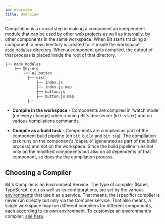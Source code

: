 ```yaml
---
id: overview
title: Overview
---
```


Compilation is a crucial step in making a component an independent module that can be used by other web projects as well as internally, by other components in the same workspace.
When Bit starts tracking a component, a new directory is created for it inside the workspace' `node_modules` directory. When a component gets compiled, the output of that process is placed inside the root of that directory.

```bash
├── node_modules
    ├── @my-org
        ├── ui.button
          ├── dist
              ├── index.js
              ├── index.js.map
              ├── button.js
              ├── button.js.map
          ├── ...
```

- **Compile in the workspace** - Components are compiled in 'watch mode' (on every change) when running Bit's dev server (`bit start`) and on various compilations commands.

- **Compile as a build task** -
  Components are compiled as part of the component build pipeline (on `bit build` and `bit tag`).
  The compilation task runs on the component's 'capsule' (generated as part of the build process) and not on the workspace.
  Since the build pipeline runs not only on the modified components but also on all dependents of that component, so does the the compilation process.

## Choosing a Compiler

Bit's Compiler is an Environment Service.
The type of compiler (Babel, TypeScript, etc.) as well as its configurations, are set by the various [environments](/bit-environments/environments) that use it as a service.
That means, the (specific) compiler is never run directly but only via the Compiler service. That also means, a single workspace may run different compilers for different components, each according to its own environment.
To customize an environment's compiler, [see here](/bit-environments/environments).
